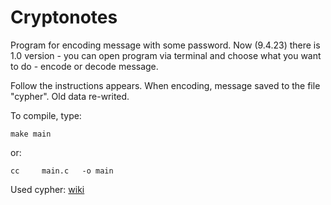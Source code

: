 # Cryptonotes

Program for encoding message with some password. Now (9.4.23) there
is 1.0 version - you can open program via terminal and choose what
you want to do - encode or decode message.

Follow the instructions appears. When encoding, message saved to 
the file "cypher". Old data re-writed.

To compile, type:


```
make main
```
or:

```
cc     main.c   -o main
```

Used cypher: [wiki](https://en.wikipedia.org/wiki/Vigen%C3%A8re_cipher )
